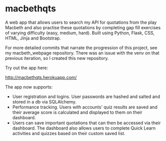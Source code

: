 # macbethqts
A web app that allows users to search my API for quotations from the play Macbeth and also practise these quotations by completing gap fill exercises of varying difficulty (easy, medium, hard). Built using Python, Flask, CSS, HTML, Jinja and Bootstrap.

For more detailed commits that narrate the progression of this project, see my macbeth_webpage repository. There was an issue with the venv on that previous iteration, so I created this new repository.

Try out the app here:

http://macbethqts.herokuapp.com/

The app now supports:
- User registration and logins. User passwords are hashed and salted and stored in a db via SQLAlchemy.
- Performance tracking. Users with accounts' quiz results are saved and their average score is calculated and displayed to them on their dashboard.
- Users can save important quotations that can then be accessed via their dashboard. The dashboard also allows users to complete Quick Learn activities and quizzes based on their custom saved list.
  
